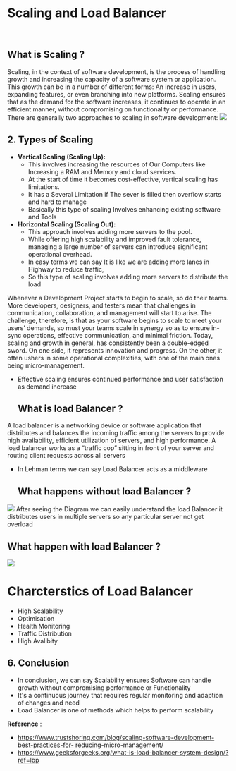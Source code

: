# Scaling and Load Balancer
<br/>


## What is Scaling ?

Scaling, in the context of software development, is the process of handling growth and increasing the capacity of a software system or application. This growth can be in a number of different forms: An increase in users, expanding features, or even branching into new platforms. Scaling ensures that as the demand for the software increases, it continues to operate in an efficient manner, without compromising on functionality or performance. There are generally two approaches to scaling in software development: 
       <img src='https://www.trustshoring.com/wp-content/webp-express/webp-images/uploads/2023/09/1-768x576.jpg.webp'>
## 2. Types of Scaling 

* **Vertical Scaling (Scaling Up):** 
    * This involves increasing the resources of Our Computers like Increasing a RAM and Memory and cloud services. 
    * At the start of time it becomes cost-effective, vertical scaling has limitations. 
    * It has a Several Limitation if The sever is filled then overflow starts and hard to manage 
    * Basically this type of scaling Involves enhancing existing software and Tools 
* **Horizontal Scaling (Scaling Out):** 
    * This approach involves adding more servers to the pool. 
    * While offering high scalability and improved fault tolerance, managing a large number of servers can introduce significant operational overhead.
    * In easy terms we can say It is like we are adding more lanes in Highway to reduce traffic,
    * So this type of scaling involves adding more servers to distribute the load

Whenever a Development Project starts  to begin to scale, so do their teams. More developers, designers, and testers mean that challenges in communication, collaboration, and management will start to arise. The challenge, therefore, is that as your software begins to scale to meet your users’ demands, so must your teams scale in synergy so as to ensure in-sync operations, effective communication, and minimal friction. Today, scaling and growth in general, has consistently been a double-edged sword. On one side, it represents innovation and progress. On the other, it often ushers in some operational complexities, with one of the main ones being micro-management.

 * Effective scaling ensures continued performance and user satisfaction as demand increase

   ## What is load Balancer ?
 
  A load balancer is a networking device or software application that distributes and balances the incoming traffic among the servers to provide high availability, efficient utilization of servers, and 
  high performance. A load balancer works as a “traffic cop” sitting in front of your server and routing client requests across all servers
  * In Lehman terms we can say Load Balancer acts as a middleware 

    ## What happens without load Balancer ?

<img src = 'https://media.geeksforgeeks.org/wp-content/uploads/20241103190358904939/without-load-balancing.webp'/>
    After seeing the Diagram we can easily understand the load Balancer it distributes users in multiple servers so any particular server not get overload

   ## What happen with load Balancer ?

<img src = 'https://media.geeksforgeeks.org/wp-content/uploads/20241103190433238127/with-load-balancing.webp'/>

 # Charcterstics of Load Balancer
 * High Scalability
 * Optimisation
 * Health Monitoring
 * Traffic Distribution
 * High Avalibity
  

## 6. Conclusion

 * In conclusion, we can say Scalability ensures Software can handle growth without compromising performance or Functionality
 * It's a continuous journey that requires regular monitoring and adaption of changes and need
 * Load Balancer is one of methods which helps to perform scalability 



**Reference** : 
* <a href="https://www.trustshoring.com/blog/scaling-software-development-best-practices-for-reducing-micro-management/">https://www.trustshoring.com/blog/scaling-software-development-best-practices-for- 
  reducing-micro-management/ </a>
* <a href = "https://www.geeksforgeeks.org/what-is-load-balancer-system-design/?ref=lbp">https://www.geeksforgeeks.org/what-is-load-balancer-system-design/?ref=lbp</a>


